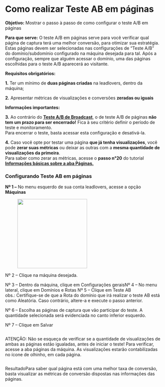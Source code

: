 # Como realizar Teste AB em páginas

**Objetivo:** Mostrar o passo à passo de como configurar o teste A/B em páginas

**Para que serve:** O teste A/B em páginas serve para você verificar qual página de captura terá uma melhor conversão, para otimizar sua estratégia. Estas páginas devem ser selecionadas nas configurações de “Teste A/B” do domínio/subdomínio configurado na máquina desejada para tal. Após a configuração, sempre que alguém acessar o domínio, uma das páginas escolhidas para o teste A/B aparecerá ao visitante.

**Requisitos obrigatórios:**

**1.** Ter um mínimo de **duas páginas criadas** na leadlovers, dentro da máquina;

**2.** Apresentar métricas de visualizações e conversões **zeradas ou iguais**

**Informações importantes:**

**3.** Ao contrário do [**Teste A/B de Broadcast**](https://suporte.love/teste-ab-broadcasts-e-campanhas/), o de teste A/B de páginas **não tem um prazo para ser encerrado!** Fica à seu critério definir o período de teste e monitoramento.\
Para encerrar o teste, basta acessar esta configuração e desativá-la.

**4.** Caso você opte por testar uma página **que já tenha visualizações**, você pode **zerar suas métricas** ou deixar as outras com a **mesma quantidade de visualizações da primeira**.\
Para saber como zerar as métricas, acesse o **passo n°20** do tutorial [**Informações básicas sobre a aba Páginas.** ](https://legado.leadlovers.site/informacoes-basicas-sobre-paginas/)

### Configurando Teste AB em páginas

**Nº 1 –** No menu esquerdo de sua conta leadlovers, acesse a opção **Máquinas**

<figure><img src="https://suporte.love/wp-content/uploads/2023/06/Screenshot_1-1.png" alt="" height="224" width="226"><figcaption></figcaption></figure>

Nº 2 – Clique na máquina desejada.

Nº 3 – Dentro da máquina, clique em Configurações geraisNº 4 – No menu lateral, clique em Domínios e Rotas Nº 5 – Clique em Teste AB\
obs.: Certifique-se de que a Rota do domínio que irá realizar o teste AB está como Aleatória. Caso contrário, altere-a e execute o passo anterior.

Nº 6 – Escolha as páginas de captura que vão participar do teste. A quantidade selecionada será evidenciada no canto inferior esquerdo.

Nº 7 – Clique em Salvar

<figure><img src="https://legado.leadlovers.site/wp-content/uploads/2020/09/pagin2.png" alt=""><figcaption></figcaption></figure>

ATENÇÃO: Não se esqueça de verificar se a quantidade de visualizações de ambas as páginas estão igualadas, antes de iniciar o teste! Para verificar, acesse a aba páginas da máquina. As visualizações estarão contabilizadas no ícone de olhinho, em cada página.

<figure><img src="https://legado.leadlovers.site/wp-content/uploads/2020/09/pagin3.png" alt=""><figcaption></figcaption></figure>

ResultadoPara saber qual página está com uma melhor taxa de conversão, basta visualizar as métricas de conversão dispostas nas informações das páginas.

<figure><img src="https://legado.leadlovers.site/wp-content/uploads/2020/09/pagin4.png" alt=""><figcaption></figcaption></figure>
